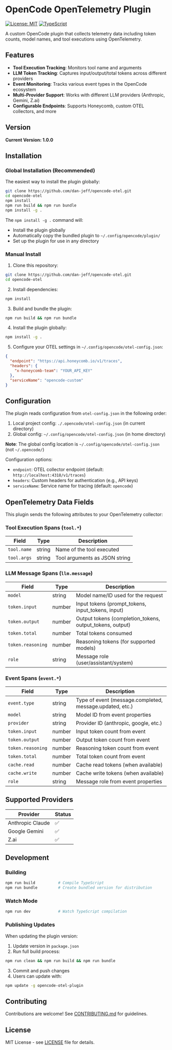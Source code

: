# OpenCode OpenTelemetry Plugin

[![License: MIT](https://img.shields.io/badge/License-MIT-yellow.svg)](https://opensource.org/licenses/MIT)
[![TypeScript](https://img.shields.io/badge/TypeScript-5.0+-blue.svg)](https://www.typescriptlang.org/)

A custom OpenCode plugin that collects telemetry data including token counts, model names, and tool executions using OpenTelemetry.

## Features

- **Tool Execution Tracking**: Monitors tool name and arguments
- **LLM Token Tracking**: Captures input/output/total tokens across different providers
- **Event Monitoring**: Tracks various event types in the OpenCode ecosystem
- **Multi-Provider Support**: Works with different LLM providers (Anthropic, Gemini, Z.ai)
- **Configurable Endpoints**: Supports Honeycomb, custom OTEL collectors, and more

## Version

**Current Version: 1.0.0**

## Installation

### Global Installation (Recommended)

The easiest way to install the plugin globally:

```bash
git clone https://github.com/dan-jeff/opencode-otel.git
cd opencode-otel
npm install
npm run build && npm run bundle
npm install -g .
```

The `npm install -g .` command will:
- Install the plugin globally
- Automatically copy the bundled plugin to `~/.config/opencode/plugin/`
- Set up the plugin for use in any directory

### Manual Install

1. Clone this repository:
```bash
git clone https://github.com/dan-jeff/opencode-otel.git
cd opencode-otel
```

2. Install dependencies:
```bash
npm install
```

3. Build and bundle the plugin:
```bash
npm run build && npm run bundle
```

4. Install the plugin globally:
```bash
npm install -g .
```

5. Configure your OTEL settings in `~/.config/opencode/otel-config.json`:
```json
{
  "endpoint": "https://api.honeycomb.io/v1/traces",
  "headers": {
    "x-honeycomb-team": "YOUR_API_KEY"
  },
  "serviceName": "opencode-custom"
}
```

## Configuration

The plugin reads configuration from `otel-config.json` in the following order:
1. Local project config: `./.opencode/otel-config.json` (in current directory)
2. Global config: `~/.config/opencode/otel-config.json` (in home directory)

**Note**: The global config location is `~/.config/opencode/otel-config.json` (not `~/.opencode/`)

Configuration options:
- `endpoint`: OTEL collector endpoint (default: `http://localhost:4318/v1/traces`)
- `headers`: Custom headers for authentication (e.g., API keys)
- `serviceName`: Service name for tracing (default: `opencode`)

## OpenTelemetry Data Fields

This plugin sends the following attributes to your OpenTelemetry collector:

### Tool Execution Spans (`tool.*`)
| Field | Type | Description |
|-------|------|-------------|
| `tool.name` | string | Name of the tool executed |
| `tool.args` | string | Tool arguments as JSON string |

### LLM Message Spans (`llm.message`)
| Field | Type | Description |
|-------|------|-------------|
| `model` | string | Model name/ID used for the request |
| `token.input` | number | Input tokens (prompt_tokens, input_tokens, input) |
| `token.output` | number | Output tokens (completion_tokens, output_tokens, output) |
| `token.total` | number | Total tokens consumed |
| `token.reasoning` | number | Reasoning tokens (for supported models) |
| `role` | string | Message role (user/assistant/system) |

### Event Spans (`event.*`)
| Field | Type | Description |
|-------|------|-------------|
| `event.type` | string | Type of event (message.completed, message.updated, etc.) |
| `model` | string | Model ID from event properties |
| `provider` | string | Provider ID (anthropic, google, etc.) |
| `token.input` | number | Input token count from event |
| `token.output` | number | Output token count from event |
| `token.reasoning` | number | Reasoning token count from event |
| `token.total` | number | Total token count from event |
| `cache.read` | number | Cache read tokens (when available) |
| `cache.write` | number | Cache write tokens (when available) |
| `role` | string | Message role from event properties |

## Supported Providers

| Provider | Status |
|----------|--------|
| Anthropic Claude | ✅ |
| Google Gemini | ✅ |
| Z.ai | ✅ |

## Development

### Building

```bash
npm run build          # Compile TypeScript
npm run bundle         # Create bundled version for distribution
```

### Watch Mode

```bash
npm run dev            # Watch TypeScript compilation
```

### Publishing Updates

When updating the plugin version:

1. Update version in `package.json`
2. Run full build process:
```bash
npm run clean && npm run build && npm run bundle
```
3. Commit and push changes
4. Users can update with:
```bash
npm update -g opencode-otel-plugin
```

## Contributing

Contributions are welcome! See [CONTRIBUTING.md](CONTRIBUTING.md) for guidelines.

## License

MIT License - see [LICENSE](LICENSE) file for details.
